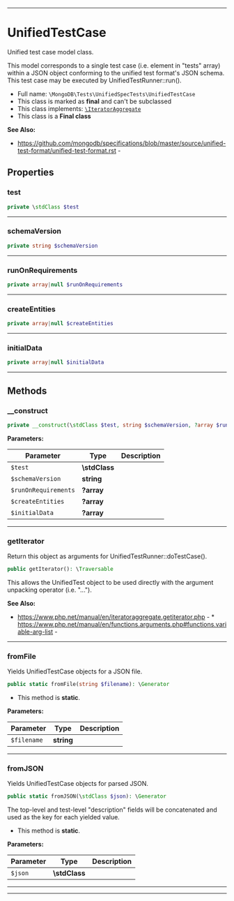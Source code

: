 ***

# UnifiedTestCase

Unified test case model class.

This model corresponds to a single test case (i.e. element in "tests" array)
within a JSON object conforming to the unified test format's JSON schema.
This test case may be executed by UnifiedTestRunner::run().

* Full name: `\MongoDB\Tests\UnifiedSpecTests\UnifiedTestCase`
* This class is marked as **final** and can't be subclassed
* This class implements:
[`\IteratorAggregate`](../../../IteratorAggregate.md)
* This class is a **Final class**

**See Also:**

* https://github.com/mongodb/specifications/blob/master/source/unified-test-format/unified-test-format.rst - 



## Properties


### test



```php
private \stdClass $test
```






***

### schemaVersion



```php
private string $schemaVersion
```






***

### runOnRequirements



```php
private array|null $runOnRequirements
```






***

### createEntities



```php
private array|null $createEntities
```






***

### initialData



```php
private array|null $initialData
```






***

## Methods


### __construct



```php
private __construct(\stdClass $test, string $schemaVersion, ?array $runOnRequirements = null, ?array $createEntities = null, ?array $initialData = null): mixed
```








**Parameters:**

| Parameter | Type | Description |
|-----------|------|-------------|
| `$test` | **\stdClass** |  |
| `$schemaVersion` | **string** |  |
| `$runOnRequirements` | **?array** |  |
| `$createEntities` | **?array** |  |
| `$initialData` | **?array** |  |




***

### getIterator

Return this object as arguments for UnifiedTestRunner::doTestCase().

```php
public getIterator(): \Traversable
```

This allows the UnifiedTest object to be used directly with the argument
unpacking operator (i.e. "...").








**See Also:**

* https://www.php.net/manual/en/iteratoraggregate.getiterator.php - * https://www.php.net/manual/en/functions.arguments.php#functions.variable-arg-list - 

***

### fromFile

Yields UnifiedTestCase objects for a JSON file.

```php
public static fromFile(string $filename): \Generator
```



* This method is **static**.




**Parameters:**

| Parameter | Type | Description |
|-----------|------|-------------|
| `$filename` | **string** |  |




***

### fromJSON

Yields UnifiedTestCase objects for parsed JSON.

```php
public static fromJSON(\stdClass $json): \Generator
```

The top-level and test-level "description" fields will be concatenated
and used as the key for each yielded value.

* This method is **static**.




**Parameters:**

| Parameter | Type | Description |
|-----------|------|-------------|
| `$json` | **\stdClass** |  |




***


***

